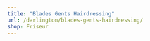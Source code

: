 ```yaml
---
title: "Blades Gents Hairdressing"
url: /darlington/blades-gents-hairdressing/
shop: Friseur
---
```

